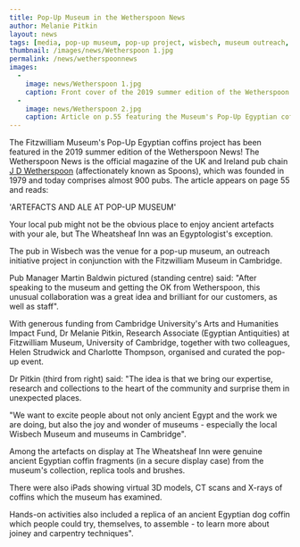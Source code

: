 ```yaml
---
title: Pop-Up Museum in the Wetherspoon News
author: Melanie Pitkin
layout: news
tags: [media, pop-up museum, pop-up project, wisbech, museum outreach, coffins, ancient egypt, wetherspoon, pub, wheatsheaf inn]
thumbnail: /images/news/Wetherspoon 1.jpg
permalink: /news/wetherspoonnews
images:
  -
    image: news/Wetherspoon 1.jpg
    caption: Front cover of the 2019 summer edition of the Wetherspoon News.
  -
    image: news/Wetherspoon 2.jpg
    caption: Article on p.55 featuring the Museum's Pop-Up Egyptian coffins project.
---
```


The Fitzwilliam Museum's Pop-Up Egyptian coffins project has been featured in the 2019 summer edition of the Wetherspoon News! The Wetherspoon News is the official magazine of the UK and Ireland pub chain [J D Wetherspoon](https://www.jdwetherspoon.com) (affectionately known as Spoons), which was founded in 1979 and today comprises almost 900 pubs. The article appears on page 55 and reads:
 
'ARTEFACTS AND ALE AT POP-UP MUSEUM'

Your local pub might not be the obvious place to enjoy ancient artefacts with your ale, but The Wheatsheaf Inn was an Egyptologist's exception. 

The pub in Wisbech was the venue for a pop-up museum, an outreach initiative project in conjunction with the Fitzwilliam Museum in Cambridge. 

Pub Manager Martin Baldwin pictured (standing centre) said: "After speaking to the museum and getting the OK from Wetherspoon, this unusual collaboration was a great idea and brilliant for our customers, as well as staff". 

With generous funding from Cambridge University's Arts and Humanities Impact Fund, Dr Melanie Pitkin, Research Associate (Egyptian Antiquities) at Fitzwilliam Museum, University of Cambridge, together with two colleagues, Helen Strudwick and Charlotte Thompson, organised and curated the pop-up event. 

Dr Pitkin (third from right) said: "The idea is that we bring our expertise, research and collections to the heart of the community and surprise them in unexpected places. 

"We want to excite people about not only ancient Egypt and the work we are doing, but also the joy and wonder of museums - especially the local Wisbech Museum and museums in Cambridge". 

Among the artefacts on display at The Wheatsheaf Inn were genuine ancient Egyptian coffin fragments (in a secure display case) from the museum's collection, replica tools and brushes.

There were also iPads showing virtual 3D models, CT scans and X-rays of coffins which the museum has examined.

Hands-on activities also included a replica of an ancient Egyptian dog coffin which people could try, themselves, to assemble - to learn more about joiney and carpentry techniques". 
